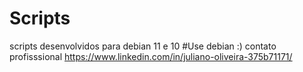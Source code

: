 # Scripts
scripts desenvolvidos para debian 11 e 10
#Use debian :)
contato profisssional 
https://www.linkedin.com/in/juliano-oliveira-375b71171/
